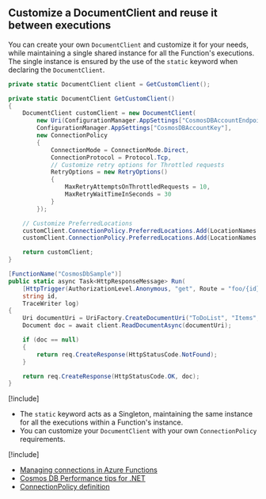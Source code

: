 ## Customize a DocumentClient and reuse it between executions

You can create your own `DocumentClient` and customize it for your needs, while maintaining a single shared instance for all the Function's executions. The single instance is ensured by the use of the `static` keyword when declaring the `DocumentClient`.

```csharp
private static DocumentClient client = GetCustomClient();

private static DocumentClient GetCustomClient()
{
    DocumentClient customClient = new DocumentClient(
        new Uri(ConfigurationManager.AppSettings["CosmosDBAccountEndpoint"]),
        ConfigurationManager.AppSettings["CosmosDBAccountKey"],
        new ConnectionPolicy
        {
            ConnectionMode = ConnectionMode.Direct,
            ConnectionProtocol = Protocol.Tcp,
            // Customize retry options for Throttled requests
            RetryOptions = new RetryOptions()
            {
                MaxRetryAttemptsOnThrottledRequests = 10,
                MaxRetryWaitTimeInSeconds = 30
            }
        });

    // Customize PreferredLocations
    customClient.ConnectionPolicy.PreferredLocations.Add(LocationNames.CentralUS);
    customClient.ConnectionPolicy.PreferredLocations.Add(LocationNames.NorthEurope);

    return customClient;
}

[FunctionName("CosmosDbSample")]
public static async Task<HttpResponseMessage> Run(
    [HttpTrigger(AuthorizationLevel.Anonymous, "get", Route = "foo/{id}")] HttpRequestMessage req,
    string id,
    TraceWriter log)
{
    Uri documentUri = UriFactory.CreateDocumentUri("ToDoList", "Items", id);
    Document doc = await client.ReadDocumentAsync(documentUri);

    if (doc == null)
    {
        return req.CreateResponse(HttpStatusCode.NotFound);
    }

    return req.CreateResponse(HttpStatusCode.OK, doc);
}
```

[!include[](../includes/takeaways-heading.md)]

- The `static` keyword acts as a Singleton, maintaining the same instance for all the executions within a Function's instance.
- You can customize your `DocumentClient` with your own `ConnectionPolicy` requirements.

[!include[](../includes/read-more-heading.md)]

- [Managing connections in Azure Functions](https://github.com/Azure/azure-functions-host/wiki/Managing-Connections)
- [Cosmos DB Performance tips for .NET](https://docs.microsoft.com/azure/cosmos-db/performance-tips)
- [ConnectionPolicy definition](https://docs.microsoft.com/dotnet/api/microsoft.azure.documents.client.connectionpolicy?view=azure-dotnet)